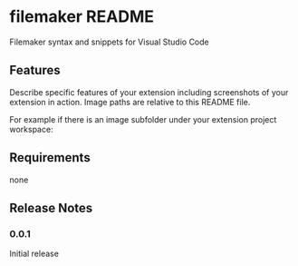 # filemaker README

Filemaker syntax and snippets for Visual Studio Code

## Features

Describe specific features of your extension including screenshots of your extension in action. Image paths are relative to this README file.

For example if there is an image subfolder under your extension project workspace:

## Requirements

none

## Release Notes

### 0.0.1

Initial release

